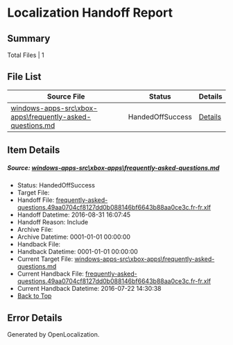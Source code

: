 # <a name='report-top'></a> Localization Handoff Report

## Summary
 Total Files | 1

## File List
 Source File | Status | Details 
 ----------- | ------ | ------- 
 [windows-apps-src\xbox-apps\frequently-asked-questions.md](https://github.com/Microsoft/windows-apps/blob/07e7ec6a5816d4b8d33322b2b1af05ffc3e1b820/windows-apps-src/xbox-apps/frequently-asked-questions.md) | HandedOffSuccess | [Details](#38e5d48b2b0303b5f7d13fdaf6f71e1b3fa569788054)

## Item Details
##### <a name='38e5d48b2b0303b5f7d13fdaf6f71e1b3fa569788054'></a> Source: [windows-apps-src\xbox-apps\frequently-asked-questions.md](https://github.com/Microsoft/windows-apps/blob/07e7ec6a5816d4b8d33322b2b1af05ffc3e1b820/windows-apps-src/xbox-apps/frequently-asked-questions.md)
* Status: HandedOffSuccess
* Target File: 
* Handoff File: [frequently-asked-questions.49aa0704cf8127dd0b088146bf6643b88aa0ce3c.fr-fr.xlf](https://github.com/Microsoft/WDG.handoff/blob/25bbb77234aaffdbca5e21e13550d567640de849/ol-handoff/Microsoft/windows-apps.fr-fr/master/frequently-asked-questions.49aa0704cf8127dd0b088146bf6643b88aa0ce3c.fr-fr.xlf)
* Handoff Datetime: 2016-08-31 16:07:45
* Handoff Reason: Include
* Archive File: 
* Archive Datetime: 0001-01-01 00:00:00
* Handback File: 
* Handback Datetime: 0001-01-01 00:00:00
* Current Target File: [windows-apps-src\xbox-apps\frequently-asked-questions.md](https://github.com/Microsoft/windows-apps.fr-fr/blob/402eb0dc49711783fdbd768a93aa5456388b34d9/windows-apps-src/xbox-apps/frequently-asked-questions.md)
* Current Handback File: [frequently-asked-questions.49aa0704cf8127dd0b088146bf6643b88aa0ce3c.fr-fr.xlf](https://github.com/Microsoft/WDG.handback/blob/e8019a4155f189676550d9d336a37921a9040b0d/ol-handback/Microsoft/windows-apps.fr-fr/master/frequently-asked-questions.49aa0704cf8127dd0b088146bf6643b88aa0ce3c.fr-fr.xlf)
* Current Handback Datetime: 2016-07-22 14:30:38
* [Back to Top](#report-top)


## Error Details

Generated by OpenLocalization.
